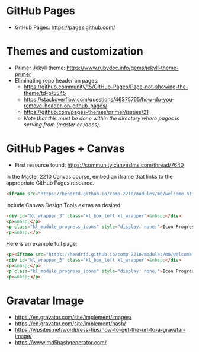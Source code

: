 # GitHub Pages

- GitHub Pages: https://pages.github.com/

# Themes and customization

- Primer Jekyll theme: https://www.rubydoc.info/gems/jekyll-theme-primer
- Eliminating repo header on pages: 
	- https://github.community/t5/GitHub-Pages/Page-not-showing-the-theme/td-p/5545
	- https://stackoverflow.com/questions/46375765/how-do-you-remove-header-on-github-pages/
	- https://github.com/pages-themes/primer/issues/21
	- *Note that this must be done within the directory where pages is serving from (master or /docs).*

# GitHub Pages + Canvas

- First resource found: https://community.canvaslms.com/thread/7640

In the Master 2210 Canvas course, embed an iframe that links to the appropriate GitHub Pages resource.

```html
<iframe src="https://hendrtd.github.io/comp-2210/modules/m0/welcome.html" width="100%" height="600"></iframe>
```

Include Canvas Design Tools extras as desired.

```html
<div id="kl_wrapper_3" class="kl_box_left kl_wrapper">&nbsp;</div>
<p>&nbsp;</p>
<p class="kl_module_progress_icons" style="display: none;">Icon Progress Bar/Navigation (built in browser, hidden in app)</p>
<p>&nbsp;</p>
```

Here is an example full page:

```html
<p><iframe src="https://hendrtd.github.io/comp-2210/modules/m0/welcome.html" width="100%" height="600"></iframe></p>
<div id="kl_wrapper_3" class="kl_box_left kl_wrapper">&nbsp;</div>
<p>&nbsp;</p>
<p class="kl_module_progress_icons" style="display: none;">Icon Progress Bar/Navigation (built in browser, hidden in app)</p>
<p>&nbsp;</p>
```


# Gravatar Image

- https://en.gravatar.com/site/implement/images/
- https://en.gravatar.com/site/implement/hash/
- https://wpsites.net/wordpress-tips/how-to-get-the-url-to-a-gravatar-image/
- https://www.md5hashgenerator.com/

